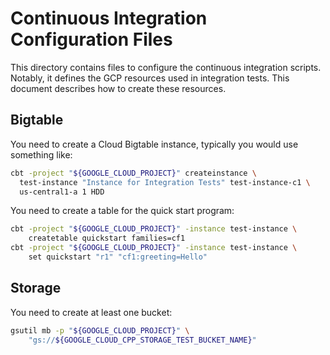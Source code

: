 # Continuous Integration Configuration Files

This directory contains files to configure the continuous integration scripts.
Notably, it defines the GCP resources used in integration tests. This document
describes how to create these resources.

## Bigtable

You need to create a Cloud Bigtable instance, typically you would use something
like:

```bash
cbt -project "${GOOGLE_CLOUD_PROJECT}" createinstance \
  test-instance "Instance for Integration Tests" test-instance-c1 \
  us-central1-a 1 HDD
```

You need to create a table for the quick start program:

```bash
cbt -project "${GOOGLE_CLOUD_PROJECT}" -instance test-instance \
    createtable quickstart families=cf1
cbt -project "${GOOGLE_CLOUD_PROJECT}" -instance test-instance \
    set quickstart "r1" "cf1:greeting=Hello"
```

## Storage

You need to create at least one bucket:

```bash
gsutil mb -p "${GOOGLE_CLOUD_PROJECT}" \
    "gs://${GOOGLE_CLOUD_CPP_STORAGE_TEST_BUCKET_NAME}"
```

<!-- TODO(#...) - document all the steps to create resources -->
